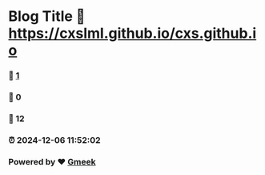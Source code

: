 # Blog Title :link: https://cxslml.github.io/cxs.github.io 
### :page_facing_up: [1](https://cxslml.github.io/cxs.github.io/tag.html) 
### :speech_balloon: 0 
### :hibiscus: 12 
### :alarm_clock: 2024-12-06 11:52:02 
### Powered by :heart: [Gmeek](https://github.com/Meekdai/Gmeek)
